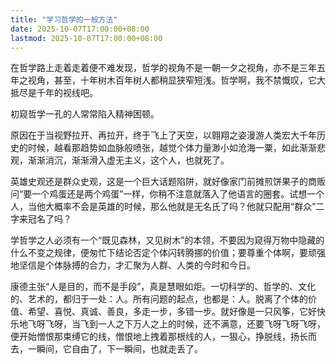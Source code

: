```yaml
---
title: "学习哲学的一般方法"
date: 2025-10-07T17:00:00+08:00
lastmod: 2025-10-07T17:00:00+08:00
---
```


在哲学路上走着走着便不难发现，哲学的视角不是一朝一夕之视角，亦不是三年五年之视角，甚至，十年树木百年树人都稍显狭窄短浅。哲学啊，我不禁慨叹，它大抵尽是千年的视线吧。

<!--more-->

初窥哲学一孔的人常常陷入精神困顿。

原因在于当视野拉开、再拉开，终于飞上了天空，以翱翔之姿漫游人类宏大千年历史的时候，越看那趋势如血脉般喷张，越觉个体力量渺小如沧海一粟，如此渐渐悲观，渐渐消沉，渐渐滑入虚无主义，这个人，也就死了。

英雄史观还是群众史观，这是一个巨大话题陷阱，就好像家门前摊煎饼果子的商贩问“要一个鸡蛋还是两个鸡蛋”一样，你稍不注意就落入了他语言的圈套。试想一个人，当他大概率不会是英雄的时候，那么他就是无名氏了吗？他就只配用“群众”二字来冠名了吗？

学哲学之人必须有一个“既见森林，又见树木”的本领，不要因为窥得万物中隐藏的什么不变之规律，便匆忙下结论否定个体闪转腾挪的价值；要尊重个体啊，要顽强地坚信是个体脉搏的合力，才汇聚为人群、人类的今时和今日。

康德主张“人是目的，而不是手段”，真是慧眼如炬。一切科学的、哲学的、文化的、艺术的，都归于一处：人。所有问题的起点，也都是：人。脱离了个体的价值、希望、喜悦、真诚、善良，多走一步，多错一步。就好像是一只风筝，它好快乐地飞呀飞呀，当飞到一人之下万人之上的时候，还不满意，还要飞呀飞呀飞呀，便开始憎恨那束缚它的线，憎恨地上拽着那根线的人，一狠心，挣脱线，扬长而去，一瞬间，它自由了，下一瞬间，也就走丢了。